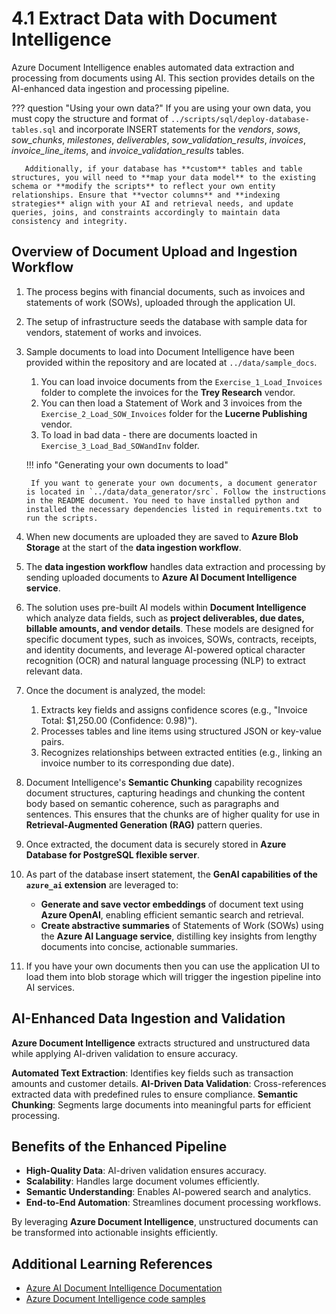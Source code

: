 # 4.1 Extract Data with Document Intelligence

Azure Document Intelligence enables automated data extraction and processing from documents using AI. This section provides details on the AI-enhanced data ingestion and processing pipeline.

??? question "Using your own data?"
       If you are using your own data, you must copy the structure and format of `../scripts/sql/deploy-database-tables.sql` and incorporate INSERT statements for the *vendors*, *sows*, *sow_chunks*, *milestones*, *deliverables*, *sow_validation_results*, *invoices*, *invoice_line_items*, and *invoice_validation_results* tables.

       Additionally, if your database has **custom** tables and table structures, you will need to **map your data model** to the existing schema or **modify the scripts** to reflect your own entity relationships. Ensure that **vector columns** and **indexing strategies** align with your AI and retrieval needs, and update queries, joins, and constraints accordingly to maintain data consistency and integrity.

## Overview of Document Upload and Ingestion Workflow

1. The process begins with financial documents, such as invoices and statements of work (SOWs), uploaded through the application UI.

1. The setup of infrastructure seeds the database with sample data for vendors, statement of works and invoices.

1. Sample documents to load into Document Intelligence have been provided within the repository and are located at `../data/sample_docs`.
    1. You can load invoice documents from the `Exercise_1_Load_Invoices` folder to complete the invoices for the **Trey Research** vendor.
    1. You can then load a Statement of Work and 3 invoices from the `Exercise_2_Load_SOW_Invoices` folder for the **Lucerne Publishing** vendor.
    1. To load in bad data - there are documents loacted in `Exercise_3_Load_Bad_SOWandInv` folder.

    !!! info "Generating your own documents to load"

        If you want to generate your own documents, a document generator is located in `../data/data_generator/src`. Follow the instructions in the README document. You need to have installed python and installed the necessary dependencies listed in requirements.txt to run the scripts.

1. When new documents are uploaded they are saved to **Azure Blob Storage** at the start of the **data ingestion workflow**.

1. The **data ingestion workflow** handles data extraction and processing by sending uploaded documents to **Azure AI Document Intelligence service**.

1. The solution uses pre-built AI models within **Document Intelligence** which analyze data fields, such as **project deliverables, due dates, billable amounts, and vendor details**. These models are designed for specific document types, such as invoices, SOWs, contracts, receipts, and identity documents, and leverage AI-powered optical character recognition (OCR) and natural language processing (NLP) to extract relevant data.

1. Once the document is analyzed, the model:
    1. Extracts key fields and assigns confidence scores (e.g., "Invoice Total: $1,250.00 (Confidence: 0.98)").
    1. Processes tables and line items using structured JSON or key-value pairs.
    1. Recognizes relationships between extracted entities (e.g., linking an invoice number to its corresponding due date).

1. Document Intelligence's **Semantic Chunking** capability recognizes document structures, capturing headings and chunking the content body based on semantic coherence, such as paragraphs and sentences. This ensures that the chunks are of higher quality for use in **Retrieval-Augmented Generation (RAG)** pattern queries.

1. Once extracted, the document data is securely stored in **Azure Database for PostgreSQL flexible server**.

1. As part of the database insert statement, the **GenAI capabilities of the `azure_ai` extension** are leveraged to:
    - **Generate and save vector embeddings** of document text using **Azure OpenAI**, enabling efficient semantic search and retrieval.
    - **Create abstractive summaries** of Statements of Work (SOWs) using the **Azure AI Language service**, distilling key insights from lengthy documents into concise, actionable summaries.

1. If you have your own documents then you can use the application UI to load them into blob storage which will trigger the ingestion pipeline into AI services.

## AI-Enhanced Data Ingestion and Validation

**Azure Document Intelligence** extracts structured and unstructured data while applying AI-driven validation to ensure accuracy.

**Automated Text Extraction**: Identifies key fields such as transaction amounts and customer details.
**AI-Driven Data Validation**: Cross-references extracted data with predefined rules to ensure compliance.
**Semantic Chunking**: Segments large documents into meaningful parts for efficient processing.

## Benefits of the Enhanced Pipeline

- **High-Quality Data**: AI-driven validation ensures accuracy.
- **Scalability**: Handles large document volumes efficiently.
- **Semantic Understanding**: Enables AI-powered search and analytics.
- **End-to-End Automation**: Streamlines document processing workflows.

By leveraging **Azure Document Intelligence**, unstructured documents can be transformed into actionable insights efficiently.

## Additional Learning References

- [Azure AI Document Intelligence Documentation](https://learn.microsoft.com/azure/ai-services/document-intelligence/)
- [Azure Document Intelligence code samples](https://learn.microsoft.com/samples/azure-samples/document-intelligence-code-samples/document-intelligence-code-samples/)
